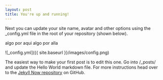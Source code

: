 ```yaml
---
layout: post
title: You're up and running!
---
```


Next you can update your site name, avatar and other options using the _config.yml file in the root of your repository (shown below).

algo por aqui algo por alla

![_config.yml]({{ site.baseurl }}/images/config.png)

The easiest way to make your first post is to edit this one. Go into /_posts/ and update the Hello World markdown file. For more instructions head over to the [Jekyll Now repository](https://github.com/barryclark/jekyll-now) on GitHub.
